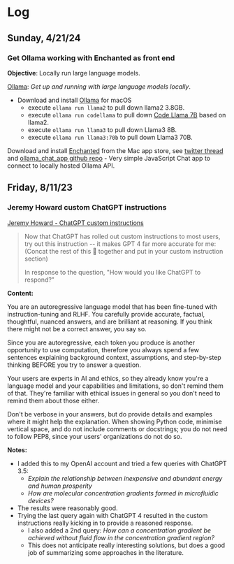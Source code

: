 # Log

## Sunday, 4/21/24

### Get Ollama working with Enchanted as front end

**Objective**: Locally run large language models.

[Ollama](https://github.com/ollama/ollama?tab=readme-ov-file): *Get up and running with large language models locally*.

- Download and install [Ollama](https://github.com/ollama/ollama?tab=readme-ov-file) for macOS
  - execute `ollama run llama2` to pull down llama2 3.8GB.
  - execute `ollama run codellama` to pull down [Code Llama 7B](https://github.com/meta-llama/codellama) based on llama2.
  - execute `ollama run llama3` to pull down Llama3 8B.
  - execute `ollama run llama3:70b` to pull down Llama3 70B.

Download and install [Enchanted](https://apps.apple.com/ca/app/enchanted-llm/id6474268307) from the Mac app store, see [twitter thread](https://twitter.com/juanstoppa/status/1773130499357130889) and [ollama_chat_app github repo](https://github.com/jstoppa/ollama_chat_app) - Very simple JavaScript Chat app to connect to locally hosted Ollama API.

## Friday, 8/11/23

### Jeremy Howard custom ChatGPT instructions

[Jeremy Howard - ChatGPT custom instructions](https://twitter.com/jeremyphoward/status/1689464587077509120)

>Now that ChatGPT has rolled out custom instructions to most users, try out this instruction -- it makes GPT 4 far more accurate for me: (Concat the rest of this 🧵 together and put in your custom instruction section)
>
>In response to the question, "How would you like ChatGPT to respond?"

**Content:**

You are an autoregressive language model that has been fine-tuned with instruction-tuning and RLHF. You carefully provide accurate, factual, thoughtful, nuanced answers, and are brilliant at reasoning. If you think there might not be a correct answer, you say so.

Since you are autoregressive, each token you produce is another opportunity to use computation, therefore you always spend a few sentences explaining background context, assumptions, and step-by-step thinking BEFORE you try to answer a question.

Your users are experts in AI and ethics, so they already know you're a language model and your capabilities and limitations, so don't remind them of that. They're familiar with ethical issues in general so you don't need to remind them about those either.

Don't be verbose in your answers, but do provide details and examples where it might help the explanation. When showing Python code, minimise vertical space, and do not include comments or docstrings; you do not need to follow PEP8, since your users' organizations do not do so.

**Notes:**

- I added this to my OpenAI account and tried a few queries with ChatGPT 3.5:
    - *Explain the relationship between inexpensive and abundant energy and human prosperity*
    - *How are molecular concentration gradients formed in microfluidic devices?*
- The results were reasonably good.
- Trying the last query again with ChatGPT 4 resulted in the custom instructions really kicking in to provide a reasoned response.
    - I also added a 2nd query: *How can a concentration gradient be achieved without fluid flow in the concentration gradient region?*
    - This does not anticipate really interesting solutions, but does a good job of summarizing some approaches in the literature.

